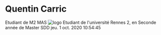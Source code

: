 # Quentin Carric
Etudiant de M2 MAS
![logo](https://intranet.univ-rennes2.fr/sites/default/files/resize/UHB/SERVICE-COMMUNICATION/logor2-noir-150x147.png)
Etudiant de l'université Rennes 2, en Seconde année de Master SDD
jeu.  1 oct. 2020 10:54:45
